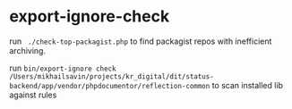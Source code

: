 # export-ignore-check

run ` ./check-top-packagist.php` to find packagist repos with inefficient archiving. 

run `bin/export-ignore check /Users/mikhailsavin/projects/kr_digital/dit/status-backend/app/vendor/phpdocumentor/reflection-common` to scan installed lib against rules
